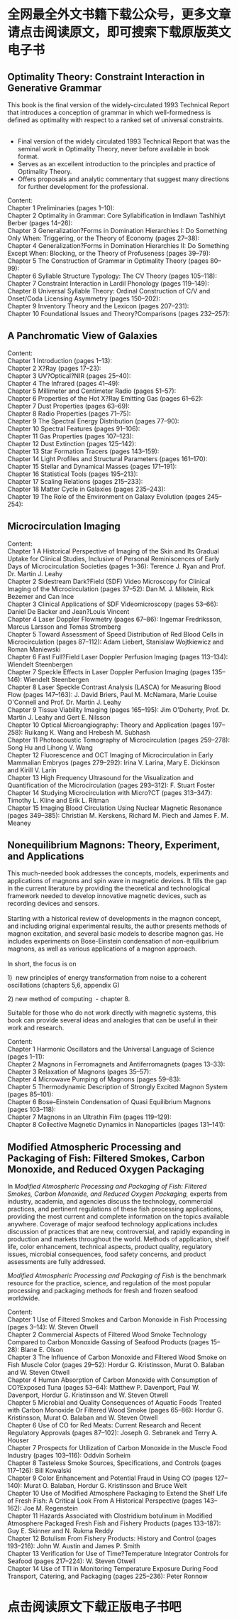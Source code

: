 # 全网最全外文书籍下载公众号，更多文章请点击阅读原文，即可搜索下载原版英文电子书
## Optimality Theory: Constraint Interaction in Generative Grammar
This book is the final version of the widely-circulated 1993 Technical Report that introduces a conception of grammar in which well-formedness is defined as optimality with respect to a ranked set of universal constraints. <br><ul><br><li>Final version of the widely circulated 1993 Technical Report that was the seminal work in Optimality Theory, never before available in book format. <br><li>Serves as an excellent introduction to the principles and practice of Optimality Theory. <br><li>Offers proposals and analytic commentary that suggest many directions for further development for the professional.</li></ul>Content: <br>Chapter 1 Preliminaries (pages 1–10): <br>Chapter 2 Optimality in Grammar: Core Syllabification in Imdlawn Tashlhiyt Berber (pages 14–26): <br>Chapter 3 Generalization?Forms in Domination Hierarchies I: Do Something Only When: Triggering, or the Theory of Economy (pages 27–38): <br>Chapter 4 Generalization?Forms in Domination Hierarchies II: Do Something Except When: Blocking, or the Theory of Profuseness (pages 39–79): <br>Chapter 5 The Construction of Grammar in Optimality Theory (pages 80–99): <br>Chapter 6 Syllable Structure Typology: The CV Theory (pages 105–118): <br>Chapter 7 Constraint Interaction in Lardil Phonology (pages 119–149): <br>Chapter 8 Universal Syllable Theory: Ordinal Construction of C/V and Onset/Coda Licensing Asymmetry (pages 150–202): <br>Chapter 9 Inventory Theory and the Lexicon (pages 207–231): <br>Chapter 10 Foundational Issues and Theory?Comparisons (pages 232–257): 
## A Panchromatic View of Galaxies
Content: <br>Chapter 1 Introduction (pages 1–13): <br>Chapter 2 X?Ray (pages 17–23): <br>Chapter 3 UV?Optical?NIR (pages 25–40): <br>Chapter 4 The Infrared (pages 41–49): <br>Chapter 5 Millimeter and Centimeter Radio (pages 51–57): <br>Chapter 6 Properties of the Hot X?Ray Emitting Gas (pages 61–62): <br>Chapter 7 Dust Properties (pages 63–69): <br>Chapter 8 Radio Properties (pages 71–75): <br>Chapter 9 The Spectral Energy Distribution (pages 77–90): <br>Chapter 10 Spectral Features (pages 91–106): <br>Chapter 11 Gas Properties (pages 107–123): <br>Chapter 12 Dust Extinction (pages 125–142): <br>Chapter 13 Star Formation Tracers (pages 143–159): <br>Chapter 14 Light Profiles and Structural Parameters (pages 161–170): <br>Chapter 15 Stellar and Dynamical Masses (pages 171–191): <br>Chapter 16 Statistical Tools (pages 195–213): <br>Chapter 17 Scaling Relations (pages 215–233): <br>Chapter 18 Matter Cycle in Galaxies (pages 235–243): <br>Chapter 19 The Role of the Environment on Galaxy Evolution (pages 245–254): 
## Microcirculation Imaging
Content: <br>Chapter 1 A Historical Perspective of Imaging of the Skin and Its Gradual Uptake for Clinical Studies, Inclusive of Personal Reminiscences of Early Days of Microcirculation Societies (pages 1–36): Terence J. Ryan and Prof. Dr. Martin J. Leahy<br>Chapter 2 Sidestream Dark?Field (SDF) Video Microscopy for Clinical Imaging of the Microcirculation (pages 37–52): Dan M. J. Milstein, Rick Bezemer and Can Ince<br>Chapter 3 Clinical Applications of SDF Videomicroscopy (pages 53–66): Daniel De Backer and Jean?Louis Vincent<br>Chapter 4 Laser Doppler Flowmetry (pages 67–86): Ingemar Fredriksson, Marcus Larsson and Tomas Stromberg<br>Chapter 5 Toward Assessment of Speed Distribution of Red Blood Cells in Microcirculation (pages 87–112): Adam Liebert, Stanislaw Wojtkiewicz and Roman Maniewski<br>Chapter 6 Fast Full?Field Laser Doppler Perfusion Imaging (pages 113–134): Wiendelt Steenbergen<br>Chapter 7 Speckle Effects in Laser Doppler Perfusion Imaging (pages 135–146): Wiendelt Steenbergen<br>Chapter 8 Laser Speckle Contrast Analysis (LASCA) for Measuring Blood Flow (pages 147–163): J. David Briers, Paul M. McNamara, Marie Louise O'Connell and Prof. Dr. Martin J. Leahy<br>Chapter 9 Tissue Viability Imaging (pages 165–195): Jim O'Doherty, Prof. Dr. Martin J. Leahy and Gert E. Nilsson<br>Chapter 10 Optical Microangiography: Theory and Application (pages 197–258): Ruikang K. Wang and Hrebesh M. Subhash<br>Chapter 11 Photoacoustic Tomography of Microcirculation (pages 259–278): Song Hu and Lihong V. Wang<br>Chapter 12 Fluorescence and OCT Imaging of Microcirculation in Early Mammalian Embryos (pages 279–292): Irina V. Larina, Mary E. Dickinson and Kirill V. Larin<br>Chapter 13 High Frequency Ultrasound for the Visualization and Quantification of the Microcirculation (pages 293–312): F. Stuart Foster<br>Chapter 14 Studying Microcirculation with Micro?CT (pages 313–347): Timothy L. Kline and Erik L. Ritman<br>Chapter 15 Imaging Blood Circulation Using Nuclear Magnetic Resonance (pages 349–385): Christian M. Kerskens, Richard M. Piech and James F. M. Meaney
## Nonequilibrium Magnons: Theory, Experiment, and Applications
This much-needed book addresses the concepts, models, experiments and applications of magnons and spin wave in magnetic devices. It fills the gap in the current literature by providing the theoretical and technological framework needed to develop innovative magnetic devices, such as recording devices and sensors. <br /><br />Starting with a historical review of developments in the magnon concept, and including original experimental results, the author presents methods of magnon excitation, and several basic models to describe magnon gas. He includes experiments on Bose-Einstein condensation of non-equilibrium magnons, as well as various applications of a magnon approach.<br /><br />In short, the focus is on<br /><p>1)  new principles of energy transformation from noise to a coherent oscillations (chapters 5,6, appendix G)</p><p>2) new method of computing  - chapter 8.</p><p>Suitable for those who do not work directly with magnetic systems, this book can provide several ideas and analogies that can be useful in their work and research.</p>Content: <br>Chapter 1 Harmonic Oscillators and the Universal Language of Science (pages 1–11): <br>Chapter 2 Magnons in Ferromagnets and Antiferromagnets (pages 13–33): <br>Chapter 3 Relaxation of Magnons (pages 35–57): <br>Chapter 4 Microwave Pumping of Magnons (pages 59–83): <br>Chapter 5 Thermodynamic Description of Strongly Excited Magnon System (pages 85–101): <br>Chapter 6 Bose–Einstein Condensation of Quasi Equilibrium Magnons (pages 103–118): <br>Chapter 7 Magnons in an Ultrathin Film (pages 119–129): <br>Chapter 8 Collective Magnetic Dynamics in Nanoparticles (pages 131–141): 
## Modified Atmospheric Processing and Packaging of Fish: Filtered Smokes, Carbon Monoxide, and Reduced Oxygen Packaging
In <i>Modified Atmospheric Processing and Packaging of Fish: Filtered Smokes, Carbon Monoxide, and Reduced Oxygen Packaging,</i> experts from industry, academia, and agencies discuss the technology, commercial practices, and pertinent regulations of these fish processing applications, providing the most current and complete information on the topics available anywhere. Coverage of major seafood technology applications includes discussion of practices that are new, controversial, and rapidly expanding in production and markets throughout the world. Methods of application, shelf life, color enhancement, technical aspects, product quality, regulatory issues, microbial consequences, food safety concerns, and product assessments are fully addressed.<br /></p><p xmlns="http://www.w3.org/1999/xhtml"><i>Modified Atmospheric Processing and Packaging of Fish</i> is the benchmark resource for the practice, science, and regulation of the most popular processing and packaging methods for fresh and frozen seafood worldwide. </p>Content: <br>Chapter 1 Use of Filtered Smokes and Carbon Monoxide in Fish Processing (pages 3–14): W. Steven Otwell<br>Chapter 2 Commercial Aspects of Filtered Wood Smoke Technology Compared to Carbon Monoxide Gassing of Seafood Products (pages 15–28): Blane E. Olson<br>Chapter 3 The Influence of Carbon Monoxide and Filtered Wood Smoke on Fish Muscle Color (pages 29–52): Hordur G. Kristinsson, Murat O. Balaban and W. Steven Otwell<br>Chapter 4 Human Absorption of Carbon Monoxide with Consumption of CO?Exposed Tuna (pages 53–64): Matthew P. Davenport, Paul W. Davenport, Hordur G. Kristinsson and W. Steven Otwell<br>Chapter 5 Microbial and Quality Consequences of Aquatic Foods Treated with Carbon Monoxide Or Filtered Wood Smoke (pages 65–86): Hordur G. Kristinsson, Murat O. Balaban and W. Steven Otwell<br>Chapter 6 Use of CO for Red Meats: Current Research and Recent Regulatory Approvals (pages 87–102): Joseph G. Sebranek and Terry A. Houser<br>Chapter 7 Prospects for Utilization of Carbon Monoxide in the Muscle Food Industry (pages 103–116): Oddvin Sorheim<br>Chapter 8 Tasteless Smoke Sources, Specifications, and Controls (pages 117–126): Bill Kowalski<br>Chapter 9 Color Enhancement and Potential Fraud in Using CO (pages 127–140): Murat O. Balaban, Hordur G. Kristinsson and Bruce Welt<br>Chapter 10 Use of Modified Atmosphere Packaging to Extend the Shelf Life of Fresh Fish: A Critical Look From A Historical Perspective (pages 143–162): Joe M. Regenstein<br>Chapter 11 Hazards Associated with Clostridium botulinum in Modified Atmosphere Packaged Fresh Fish and Fishery Products (pages 133–187): Guy E. Skinner and N. Rukma Reddy<br>Chapter 12 Botulism From Fishery Products: History and Control (pages 193–216): John W. Austin and James P. Smith<br>Chapter 13 Verification for Use of Time?Temperature Integrator Controls for Seafood (pages 217–224): W. Steven Otwell<br>Chapter 14 Use of TTI in Monitoring Temperature Exposure During Food Transport, Catering, and Packaging (pages 225–236): Peter Ronnow

# 点击阅读原文下载正版电子书吧